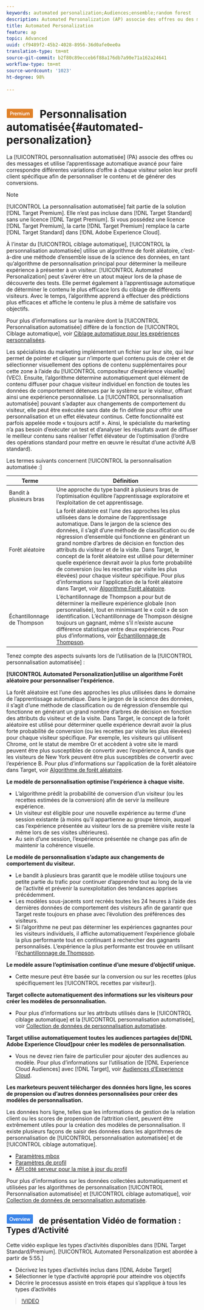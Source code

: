 ```yaml
---
keywords: automated personalization;Audiences;ensemble;random forest
description: Automated Personalization (AP) associe des offres ou des messages et utilise l’apprentissage automatique avancé pour faire correspondre différentes variations d’offre à chaque visiteur selon leur profil client spécifique afin de personnaliser le contenu et de générer des conversions.
title: Automated Personalization
feature: ap
topic: Advanced
uuid: cf9489f2-45b2-4028-8956-36d0afe0ee0a
translation-type: tm+mt
source-git-commit: b2f80c89ecceb6f88a176db7a90e71a162a24641
workflow-type: tm+mt
source-wordcount: '1023'
ht-degree: 98%

---
```



# ![PREMIUM](/help/assets/premium.png) Personnalisation automatisée{#automated-personalization}

La [!UICONTROL personnalisation automatisée] (PA) associe des offres ou des messages et utilise l’apprentissage automatique avancé pour faire correspondre différentes variations d’offre à chaque visiteur selon leur profil client spécifique afin de personnaliser le contenu et de générer des conversions.

>[!NOTE]
>
>[!UICONTROL La personnalisation automatisée] fait partie de la solution [!DNL Target Premium]. Elle n’est pas incluse dans [!DNL Target Standard] sans une licence [!DNL Target Premium]. Si vous possédez une licence [!DNL Target Premium], la carte [!DNL Target Premium] remplace la carte [!DNL Target Standard] dans [!DNL Adobe Experience Cloud].

À l’instar du [!UICONTROL ciblage automatique], [!UICONTROL la personnalisation automatisée] utilise un algorithme de forêt aléatoire, c’est-à-dire une méthode d’ensemble issue de la science des données, en tant qu’algorithme de personnalisation principal pour déterminer la meilleure expérience à présenter à un visiteur. [!UICONTROL Automated Personalization] peut s’avérer être un atout majeur lors de la phase de découverte des tests. Elle permet également à l’apprentissage automatique de déterminer le contenu le plus efficace lors du ciblage de différents visiteurs. Avec le temps, l’algorithme apprend à effectuer des prédictions plus efficaces et affiche le contenu le plus à même de satisfaire vos objectifs.

Pour plus d’informations sur la manière dont la [!UICONTROL Personnalisation automatisée] diffère de la fonction de [!UICONTROL Ciblage automatique], voir [Ciblage automatique pour les expériences personnalisées](../../c-activities/auto-target-to-optimize.md#concept_67779E5B7F67427A97D7EA2A6FB919B3).

Les spécialistes du marketing implémentent un fichier sur leur site, qui leur permet de pointer et cliquer sur n’importe quel contenu puis de créer et de sélectionner visuellement des options de contenu supplémentaires pour cette zone à l’aide du [!UICONTROL compositeur d’expérience visuelle] (VEC). Ensuite, l’algorithme détermine automatiquement quel élément de contenu diffuser pour chaque visiteur individuel en fonction de toutes les données de comportement détenues par le système sur le visiteur, offrant ainsi une expérience personnalisée. La [!UICONTROL personnalisation automatisée] pouvant s’adapter aux changements de comportement du visiteur, elle peut être exécutée sans date de fin définie pour offrir une personnalisation et un effet élévateur continus. Cette fonctionnalité est parfois appelée mode « toujours actif ». Ainsi, le spécialiste du marketing n’a pas besoin d’exécuter un test et d’analyser les résultats avant de diffuser le meilleur contenu sans réaliser l’effet élévateur de l’optimisation (l’ordre des opérations standard pour mettre en œuvre le résultat d’une activité A/B standard).

Les termes suivants concernent [!UICONTROL la personnalisation automatisée :]

| Terme | Définition |
|---|---|
| Bandit à plusieurs bras | Une approche du type bandit à plusieurs bras de l’optimisation équilibre l’apprentissage exploratoire et l’exploitation de cet apprentissage. |
| Forêt aléatoire | La forêt aléatoire est l’une des approches les plus utilisées dans le domaine de l’apprentissage automatique. Dans le jargon de la science des données, il s’agit d’une méthode de classification ou de régression d’ensemble qui fonctionne en générant un grand nombre d’arbres de décision en fonction des attributs du visiteur et de la visite. Dans Target, le concept de la forêt aléatoire est utilisé pour déterminer quelle expérience devrait avoir la plus forte probabilité de conversion (ou les recettes par visite les plus élevées) pour chaque visiteur spécifique. Pour plus d’informations sur l’application de la forêt aléatoire dans Target, voir [Algorithme Forêt aléatoire](../../c-activities/t-automated-personalization/algo-random-forest.md#concept_48F3CDAA16A848D2A84CDCD19DAAE3AA). |
| Échantillonnage de Thompson | L’échantillonnage de Thompson a pour but de déterminer la meilleure expérience globale (non personnalisée), tout en minimisant le « coût » de son identification. L’échantillonnage de Thompson désigne toujours un gagnant, même s’il n’existe aucune différence statistique entre deux expériences. Pour plus d’informations, voir [Échantillonnage de Thompson](https://en.wikipedia.org/wiki/Thompson_sampling). |

Tenez compte des aspects suivants lors de l’utilisation de la [!UICONTROL personnalisation automatisée] :

**[!UICONTROL Automated Personalization]utilise un algorithme Forêt aléatoire pour personnaliser l’expérience.**

La forêt aléatoire est l’une des approches les plus utilisées dans le domaine de l’apprentissage automatique. Dans le jargon de la science des données, il s’agit d’une méthode de classification ou de régression d’ensemble qui fonctionne en générant un grand nombre d’arbres de décision en fonction des attributs du visiteur et de la visite. Dans Target, le concept de la forêt aléatoire est utilisé pour déterminer quelle expérience devrait avoir la plus forte probabilité de conversion (ou les recettes par visite les plus élevées) pour chaque visiteur spécifique. Par exemple, les visiteurs qui utilisent Chrome, ont le statut de membre Or et accèdent à votre site le mardi peuvent être plus susceptibles de convertir avec l’expérience A, tandis que les visiteurs de New York peuvent être plus susceptibles de convertir avec l’expérience B. Pour plus d’informations sur l’application de la forêt aléatoire dans Target, voir [Algorithme de forêt aléatoire](../../c-activities/t-automated-personalization/algo-random-forest.md#concept_48F3CDAA16A848D2A84CDCD19DAAE3AA).

**Le modèle de personnalisation optimise l’expérience à chaque visite.**

* L’algorithme prédit la probabilité de conversion d’un visiteur (ou les recettes estimées de la conversion) afin de servir la meilleure expérience.
* Un visiteur est éligible pour une nouvelle expérience au terme d’une session existante (à moins qu’il appartienne au groupe témoin, auquel cas l’expérience présentée au visiteur lors de sa première visite reste la même lors de ses visites ultérieures).
* Au sein d’une session, l’expérience présentée ne change pas afin de maintenir la cohérence visuelle.

**Le modèle de personnalisation s’adapte aux changements de comportement du visiteur.**

* Le bandit à plusieurs bras garantit que le modèle utilise toujours une petite partie du trafic pour continuer d’apprendre tout au long de la vie de l’activité et prévenir la surexploitation des tendances apprises précédemment.
* Les modèles sous-jacents sont recréés toutes les 24 heures à l’aide des dernières données de comportement des visiteurs afin de garantir que Target reste toujours en phase avec l’évolution des préférences des visiteurs.
* Si l’algorithme ne peut pas déterminer les expériences gagnantes pour les visiteurs individuels, il affiche automatiquement l’expérience globale la plus performante tout en continuant à rechercher des gagnants personnalisés. L’expérience la plus performante est trouvée en utilisant l’[échantillonnage de Thompson](https://en.wikipedia.org/wiki/Thompson_sampling).

**Le modèle assure l’optimisation continue d’une mesure d’objectif unique.**

* Cette mesure peut être basée sur la conversion ou sur les recettes (plus spécifiquement les [!UICONTROL recettes par visiteur]).

**Target collecte automatiquement des informations sur les visiteurs pour créer les modèles de personnalisation.**

* Pour plus d’informations sur les attributs utilisés dans le [!UICONTROL ciblage automatique] et la [!UICONTROL personnalisation automatisée], voir [Collection de données de personnalisation automatisée](../../c-activities/t-automated-personalization/ap-data.md#reference_255BD3DE7AD04DC9B766E0BC78961058).

**Target utilise automatiquement toutes les audiences partagées de[!DNL Adobe Experience Cloud]pour créer les modèles de personnalisation**.

* Vous ne devez rien faire de particulier pour ajouter des audiences au modèle. Pour plus d’informations sur l’utilisation de [!DNL Experience Cloud Audiences] avec [!DNL Target], voir [Audiences d’Experience Cloud](../../c-integrating-target-with-mac/mmp.md#concept_F4863DE4C92D4805AB690B4B3D487969).

**Les marketeurs peuvent télécharger des données hors ligne, les scores de propension ou d’autres données personnalisées pour créer des modèles de personnalisation.**

Les données hors ligne, telles que les informations de gestion de la relation client ou les scores de propension de l’attrition client, peuvent être extrêmement utiles pour la création des modèles de personnalisation. Il existe plusieurs façons de saisir des données dans les algorithmes de personnalisation de [!UICONTROL personnalisation automatisée] et de [!UICONTROL ciblage automatique].

* [Paramètres mbox](../../c-implementing-target/c-considerations-before-you-implement-target/c-methods-to-get-data-into-target/methods-to-get-data-into-target.md#concept_0069C0EFB56C4700BB33F2F35C2B9B17)
* [Paramètres de profil](../../c-implementing-target/c-considerations-before-you-implement-target/c-methods-to-get-data-into-target/methods-to-get-data-into-target.md#concept_0069C0EFB56C4700BB33F2F35C2B9B17)
* [API côté serveur pour la mise à jour du profil](../../c-implementing-target/c-considerations-before-you-implement-target/c-methods-to-get-data-into-target/methods-to-get-data-into-target.md#concept_0069C0EFB56C4700BB33F2F35C2B9B17)

Pour plus d’informations sur les données collectées automatiquement et utilisées par les algorithmes de personnalisation [!UICONTROL Personnalisation automatisée] et [!UICONTROL ciblage automatique], voir [Collection de données de personnalisation automatisée](../../c-activities/t-automated-personalization/ap-data.md#reference_255BD3DE7AD04DC9B766E0BC78961058).

## ![Badge](/help/assets/overview.png) de présentation Vidéo de formation : Types d’Activité

Cette vidéo explique les types d’activités disponibles dans [!DNL Target Standard/Premium]. [!UICONTROL Automated Personalization est abordée à partir de 5:55.]

* Décrivez les types d’activités inclus dans [!DNL Adobe Target]
* Sélectionner le type d’activité approprié pour atteindre vos objectifs
* Décrire le processus assisté en trois étapes qui s’applique à tous les types d’activités

>[!VIDEO](https://video.tv.adobe.com/v/17386)